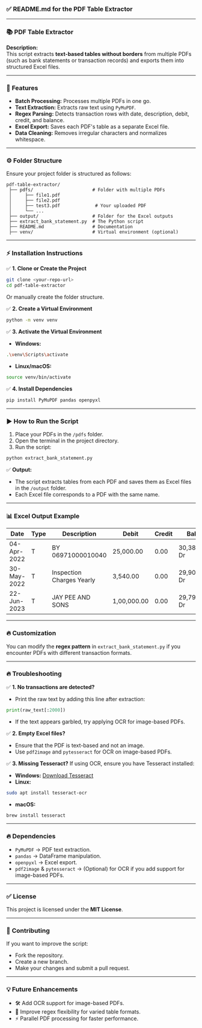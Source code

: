 ### ✅ **README.md for the PDF Table Extractor**

---

### 📚 **PDF Table Extractor**

**Description:**  
This script extracts **text-based tables without borders** from multiple PDFs (such as bank statements or transaction records) and exports them into structured Excel files.

---

### 🚀 **Features**
- **Batch Processing:** Processes multiple PDFs in one go.  
- **Text Extraction:** Extracts raw text using `PyMuPDF`.  
- **Regex Parsing:** Detects transaction rows with date, description, debit, credit, and balance.  
- **Excel Export:** Saves each PDF's table as a separate Excel file.  
- **Data Cleaning:** Removes irregular characters and normalizes whitespace.  

---

### ⚙️ **Folder Structure**
Ensure your project folder is structured as follows:
```
pdf-table-extractor/
 ├── pdfs/                      # Folder with multiple PDFs  
 │     ├── file1.pdf  
 │     ├── file2.pdf  
 │     ├── test3.pdf             # Your uploaded PDF  
 │     └── ...  
 ├── output/                    # Folder for the Excel outputs  
 ├── extract_bank_statement.py  # The Python script  
 ├── README.md                  # Documentation  
 ├── venv/                      # Virtual environment (optional)  
```

---

### ⚡ **Installation Instructions**

✅ **1. Clone or Create the Project**
```bash
git clone <your-repo-url>  
cd pdf-table-extractor
```
Or manually create the folder structure.

✅ **2. Create a Virtual Environment**
```bash
python -m venv venv
```

✅ **3. Activate the Virtual Environment**
- **Windows:**
```bash
.\venv\Scripts\activate
```
- **Linux/macOS:**
```bash
source venv/bin/activate
```

✅ **4. Install Dependencies**
```bash
pip install PyMuPDF pandas openpyxl
```

---

### ▶️ **How to Run the Script**

1. Place your PDFs in the `/pdfs` folder.  
2. Open the terminal in the project directory.  
3. Run the script:
```bash
python extract_bank_statement.py
```

✅ **Output:**  
- The script extracts tables from each PDF and saves them as Excel files in the `/output` folder.  
- Each Excel file corresponds to a PDF with the same name.

---

### 📊 **Excel Output Example**
| Date         | Type | Description                  | Debit      | Credit     | Balance          |
|--------------|------|------------------------------|------------|------------|------------------|
| 04-Apr-2022  | T    | BY 06971000010040            | 25,000.00  | 0.00       | 30,38,234.66 Dr  |
| 30-May-2022  | T    | Inspection Charges Yearly    | 3,540.00   | 0.00       | 29,90,942.66 Dr  |
| 22-Jun-2023  | T    | JAY PEE AND SONS             | 1,00,000.00| 0.00       | 29,79,398.36 Dr  |

---

### 🔥 **Customization**
You can modify the **regex pattern** in `extract_bank_statement.py` if you encounter PDFs with different transaction formats.

---

### 🔥 **Troubleshooting**

✅ **1. No transactions are detected?**
- Print the raw text by adding this line after extraction:
```python
print(raw_text[:2000])
```
- If the text appears garbled, try applying OCR for image-based PDFs.

✅ **2. Empty Excel files?**
- Ensure that the PDF is text-based and not an image.
- Use `pdf2image` and `pytesseract` for OCR on image-based PDFs.

✅ **3. Missing Tesseract?**
If using OCR, ensure you have Tesseract installed:
- **Windows:** [Download Tesseract](https://github.com/tesseract-ocr/tesseract)  
- **Linux:**  
```bash
sudo apt install tesseract-ocr
```
- **macOS:**  
```bash
brew install tesseract
```

---

### 🔥 **Dependencies**
- `PyMuPDF` → PDF text extraction.  
- `pandas` → DataFrame manipulation.  
- `openpyxl` → Excel export.  
- `pdf2image` & `pytesseract` → (Optional) for OCR if you add support for image-based PDFs.  

---

### ✅ **License**
This project is licensed under the **MIT License**.

---

### 🚀 **Contributing**
If you want to improve the script:
- Fork the repository.  
- Create a new branch.  
- Make your changes and submit a pull request.  

---

### 💡 **Future Enhancements**
- 🛠️ Add OCR support for image-based PDFs.  
- 🚀 Improve regex flexibility for varied table formats.  
- ⚡ Parallel PDF processing for faster performance.  
